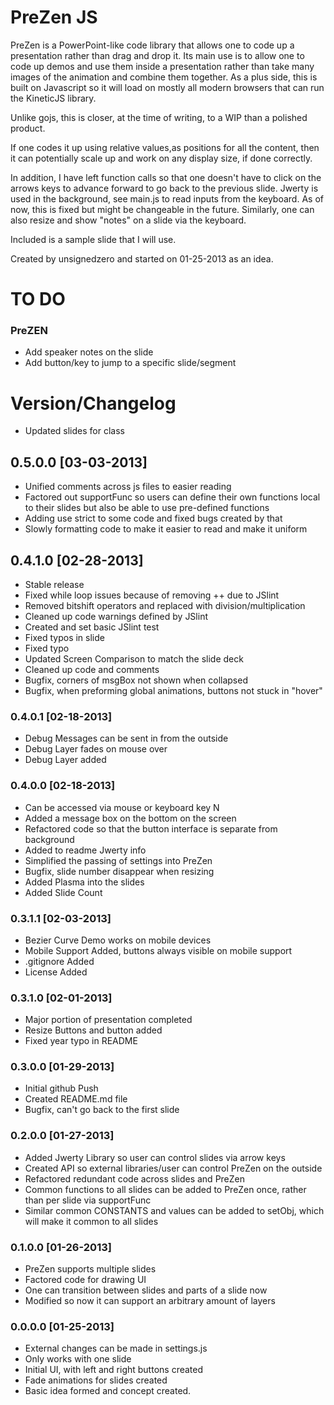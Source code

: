 # PreZen JS #

PreZen is a PowerPoint-like code library that allows one to code up a 
presentation rather than drag and drop it. Its main use is to allow one to
code up demos and use them inside a presentation rather than take many
images of the animation and combine them together. As a plus side,
this is built on Javascript so it will load on mostly all modern browsers
that can run the KineticJS library.

Unlike gojs, this is closer, at the time of writing, to a WIP than a polished
product. 

If one codes it up using relative values,as positions for all the content,
then it can potentially scale up and work on any display size, 
if done correctly.

In addition, I have left function calls so that one doesn't have to click on
the arrows keys to advance forward to go back to the previous slide. Jwerty
is used in the background, see main.js to read inputs from the keyboard.
As of now, this is fixed but might be changeable in the future. Similarly, one
can also resize and show "notes" on a slide via the keyboard.

Included is a sample slide that I will use.

Created by unsignedzero and started on 01-25-2013 as an idea.

# TO DO #
### PreZEN #

* Add speaker notes on the slide
* Add button/key to jump to a specific slide/segment

# Version/Changelog #

* Updated slides for class

## 0.5.0.0 [03-03-2013] #
* Unified comments across js files to easier reading
* Factored out supportFunc so users can define their own functions
  local to their slides but also be able to use pre-defined functions
* Adding use strict to some code and fixed bugs created by that
* Slowly formatting code to make it easier to read and make it
  uniform

## 0.4.1.0 [02-28-2013] #
* Stable release
* Fixed while loop issues because of removing ++ due to JSlint
* Removed bitshift operators and replaced with division/multiplication
* Cleaned up code warnings defined by JSlint
* Created and set basic JSlint test
* Fixed typos in slide
* Fixed typo
* Updated Screen Comparison to match the slide deck
* Cleaned up code and comments
* Bugfix, corners of msgBox not shown when collapsed
* Bugfix, when preforming global animations, buttons not stuck in "hover"

### 0.4.0.1 [02-18-2013] #

* Debug Messages can be sent in from the outside
* Debug Layer fades on mouse over
* Debug Layer added

### 0.4.0.0 [02-18-2013] #

* Can be accessed via mouse or keyboard key N
* Added a message box on the bottom on the screen
* Refactored code so that the button interface is separate from background
* Added to readme Jwerty info
* Simplified the passing of settings into PreZen
* Bugfix, slide number disappear when resizing
* Added Plasma into the slides
* Added Slide Count

### 0.3.1.1 [02-03-2013] #

* Bezier Curve Demo works on mobile devices
* Mobile Support Added, buttons always visible on mobile support
* .gitignore Added
* License Added

### 0.3.1.0 [02-01-2013] #

* Major portion of presentation completed
* Resize Buttons and button added
* Fixed year typo in README

### 0.3.0.0 [01-29-2013] #

* Initial github Push
* Created README.md file
* Bugfix, can't go back to the first slide

### 0.2.0.0 [01-27-2013] #

* Added Jwerty Library so user can control slides via arrow keys
* Created API so external libraries/user can control PreZen on the outside
* Refactored redundant code across slides and PreZen
* Common functions to all slides can be added to PreZen once, rather 
  than per slide via supportFunc
* Similar common CONSTANTS and values can be added to setObj, which will
  make it common to all slides

### 0.1.0.0 [01-26-2013] #

* PreZen supports multiple slides
* Factored code for drawing UI
* One can transition between slides and parts of a slide now
* Modified so now it can support an arbitrary amount of layers

### 0.0.0.0 [01-25-2013] #

* External changes can be made in settings.js
* Only works with one slide
* Initial UI, with left and right buttons created
* Fade animations for slides created
* Basic idea formed and concept created.
